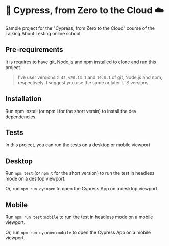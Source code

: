 # 🌲 Cypress, from Zero to the Cloud ☁️

Sample project for the "Cypress, from Zero to the Cloud" course of the Talking About Testing online school

## Pre-requirements

It is requires to have git, Node.js and npm installed to clone and run this project.

>I've user versions `2.42`, `v20.13.1` and `10.8.1` of git, Node.js and npm, respectively. I suggest you use the same or later LTS versions.

## Installation

Run npm install (or npm i for the short versin) to install the dev dependencies.

## Tests

In this project, you can run the tests on a desktop or mobile viewport

## Desktop

Run `npm test` (or `npm t` for the short version) to run the test in headless mode on a desltop viewport.

Or, run `npm run cy:open` to open the Cypress App on a desktop viewport.

## Mobile

Run `npm run test:mobile` to run the test in headless mode on a mobile viewport.

Or, run `npm run cy:open:mobile` to open the Cypress App on a mobile viewport.



